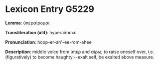 # Lexicon Entry G5229

**Lemma**: ὑπεραίρομαι

**Transliteration (xlit)**: hyperaíromai

**Pronunciation**: hoop-er-ah'-ee-rom-ahee

**Description**:
middle voice from ὑπέρ and αἴρω; to raise oneself over, i.e. (figuratively) to become haughty:--exalt self, be exalted above measure.
